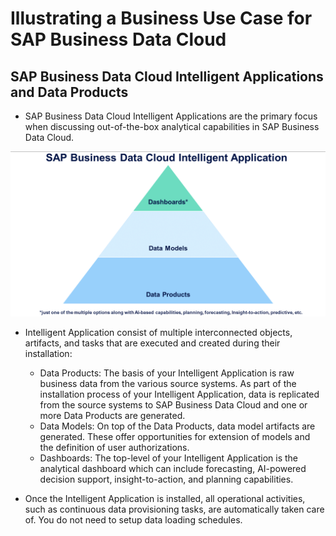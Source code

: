 # Illustrating a Business Use Case for SAP Business Data Cloud

## SAP Business Data Cloud Intelligent Applications and Data Products

- SAP Business Data Cloud Intelligent Applications are the primary focus when discussing out-of-the-box analytical capabilities in SAP Business Data Cloud.

![alt text](../img/3.png)

- Intelligent Application consist of multiple interconnected objects, artifacts, and tasks that are executed and created during their installation:

  - Data Products: The basis of your Intelligent Application is raw business data from the various source systems. As part of the installation process of your Intelligent Application, data is replicated from the source systems to SAP Business Data Cloud and one or more Data Products are generated.
  - Data Models: On top of the Data Products, data model artifacts are generated. These offer opportunities for extension of models and the definition of user authorizations.
  - Dashboards: The top-level of your Intelligent Application is the analytical dashboard which can include forecasting, AI-powered decision support, insight-to-action, and planning capabilities.

- Once the Intelligent Application is installed, all operational activities, such as continuous data provisioning tasks, are automatically taken care of. You do not need to setup data loading schedules.
